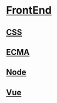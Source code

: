 <link rel="stylesheet" href="https://zhmhbest.gitee.io/hellomathematics/style/index.css">
<script src="https://zhmhbest.gitee.io/hellomathematics/style/index.js"></script>

# [FrontEnd](https://zhmhbest.github.io/HelloFrontEnd/)

## [CSS](./css/index.html)

## [ECMA](./ecma/index.html)

## [Node](./node/index.html)

## [Vue](./vue/index.html)
